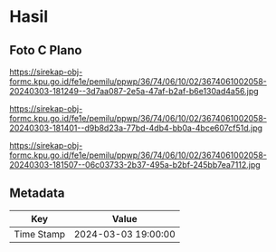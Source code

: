 # Hasil

## Foto C Plano

https://sirekap-obj-formc.kpu.go.id/fe1e/pemilu/ppwp/36/74/06/10/02/3674061002058-20240303-181249--3d7aa087-2e5a-47af-b2af-b6e130ad4a56.jpg

https://sirekap-obj-formc.kpu.go.id/fe1e/pemilu/ppwp/36/74/06/10/02/3674061002058-20240303-181401--d9b8d23a-77bd-4db4-bb0a-4bce607cf51d.jpg

https://sirekap-obj-formc.kpu.go.id/fe1e/pemilu/ppwp/36/74/06/10/02/3674061002058-20240303-181507--06c03733-2b37-495a-b2bf-245bb7ea7112.jpg


## Metadata

| Key        | Value               |
| ---------- | ------------------- |
| Time Stamp | 2024-03-03 19:00:00 |



